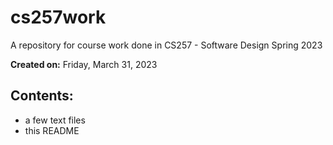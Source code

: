 # cs257work

A repository for course work done in CS257 - Software Design Spring 2023

**Created on:** Friday, March 31, 2023

## Contents:
- a few text files
- this README
